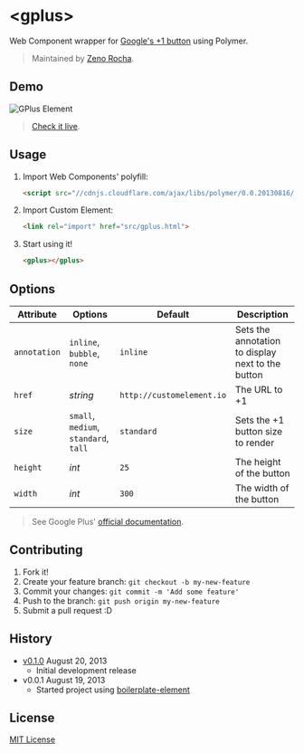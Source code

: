 # &lt;gplus&gt;

Web Component wrapper for [Google's +1 button](https://developers.google.com/+/web/+1button/) using Polymer.

> Maintained by [Zeno Rocha](https://github.com/zenorocha).

## Demo

![GPlus Element](http://zno.io/Qvag/gplus-element.png)

> [Check it live](http://customelements.github.io/gplus-element).

## Usage

1. Import Web Components' polyfill:

	```html
	<script src="//cdnjs.cloudflare.com/ajax/libs/polymer/0.0.20130816/polymer.min.js"></script>
	```

2. Import Custom Element:

	```html
	<link rel="import" href="src/gplus.html">
	```

3. Start using it!

	```html
	<gplus></gplus>
	```

## Options

Attribute    | Options                               | Default             		 | Description
---          | ---                                   | ---                 		 | ---
`annotation` | `inline`, `bubble`, `none`            | `inline`            		 | Sets the annotation to display next to the button
`href`       | *string*                              | `http://customelement.io` | The URL to +1
`size`       | `small`, `medium`, `standard`, `tall` | `standard`          		 | Sets the +1 button size to render
`height`     | *int*                                 | `25`               		 | The height of the button
`width`      | *int*                                 | `300`               		 | The width of the button

> See Google Plus' [official documentation](https://developers.google.com/+/web/+1button/).

## Contributing

1. Fork it!
2. Create your feature branch: `git checkout -b my-new-feature`
3. Commit your changes: `git commit -m 'Add some feature'`
4. Push to the branch: `git push origin my-new-feature`
5. Submit a pull request :D

## History

* [v0.1.0](https://github.com/customelements/gplus-element/releases/tag/0.1.0) August 20, 2013
	* Initial development release
* v0.0.1 August 19, 2013
	* Started project using [boilerplate-element](https://github.com/customelements/boilerplate-element)

## License

[MIT License](http://opensource.org/licenses/MIT)